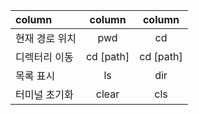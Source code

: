 | column | column | column |
|:--------|:--------:|:--------:|
|     현재 경로 위치   |   pwd     |    cd     |
|   디렉터리 이동     | cd [path]       |  cd [path]      |
|    목록 표시 	    | ls       |     dir   |
|터미널 초기화|clear|cls

